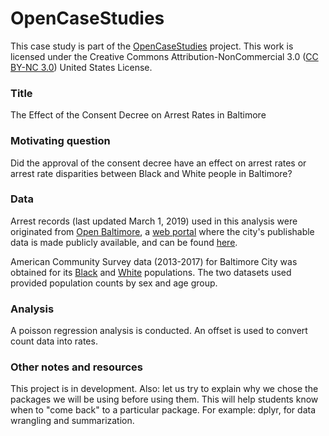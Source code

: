 # OpenCaseStudies

This case study is part of the [OpenCaseStudies]() project. This work is licensed under the Creative Commons Attribution-NonCommercial 3.0 ([CC BY-NC 3.0](https://creativecommons.org/licenses/by-nc/3.0/us/)) United States License.


### Title

The Effect of the Consent Decree on Arrest Rates in Baltimore

### Motivating question

Did the approval of the consent decree have an effect on arrest rates or arrest rate disparities between Black and White people in Baltimore?

### Data

Arrest records (last updated March 1, 2019) used in this analysis were originated from [Open Baltimore](https://drive.google.com/file/d/1_vxZb5m3C6UvxUtiwArbePkj5qU4k4cJ/view), a [web portal](https://data.baltimorecity.gov/) where the city's publishable data is made publicly available, and can be found [here](https://data.baltimorecity.gov/Public-Safety/BPD-Arrests/3i3v-ibrt).

American Community Survey data (2013-2017) for Baltimore City was obtained for its [Black](https://factfinder.census.gov/faces/tableservices/jsf/pages/productview.xhtml?pid=ACS_17_5YR_B01001B&prodType=table) and [White](https://factfinder.census.gov/faces/tableservices/jsf/pages/productview.xhtml?pid=ACS_17_5YR_B01001A&prodType=table) populations. The two datasets used provided population counts by sex and age group. 

### Analysis

A poisson regression analysis is conducted. An offset is used to convert count data into rates. 

### Other notes and resources

This project is in development. Also: let us try to explain why we chose the packages we will be using before using them. This will help students know when to "come back" to a particular package. For example: dplyr, for data wrangling and summarization. 